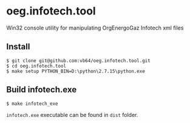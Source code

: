 # oeg.infotech.tool
Win32 console utility for manipulating OrgEnergoGaz Infotech xml files

## Install

```
$ git clone git@github.com:vb64/oeg.infotech.tool.git
$ cd oeg.infotech.tool
$ make setup PYTHON_BIN=D:\python\2.7.15\python.exe
```

## Build infotech.exe

```
$ make infotech_exe
```

`infotech.exe` executable can be found in `dist` folder.
